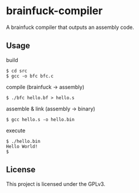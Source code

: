 # brainfuck-compiler
A brainfuck compiler that outputs an assembly code.

## Usage
build
```console
$ cd src
$ gcc -o bfc bfc.c
```
compile (brainfuck -> assembly)
```console
$ ./bfc hello.bf > hello.s
```
assemble & link (assembly -> binary)
```console
$ gcc hello.s -o hello.bin
```
execute
```console
$ ./hello.bin
Hello World!
$
```

## License
This project is licensed under the GPLv3.